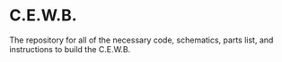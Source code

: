 # C.E.W.B.
The repository for all of the necessary code, schematics, parts list, and instructions to build the C.E.W.B. 
